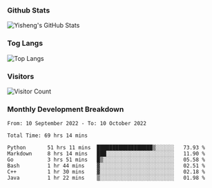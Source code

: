 ### Github Stats
![Yisheng's GitHub Stats](https://github-readme-stats-9qabuvhk1-gongyisheng.vercel.app/api?username=gongyisheng&count_private=true&show_icons=true)
### Tog Langs
![Top Langs](https://github-readme-stats-9qabuvhk1-gongyisheng.vercel.app/api/top-langs/?username=gongyisheng&layout=compact)
### Visitors
![Visitor Count](https://profile-counter.glitch.me/gongyisheng/count.svg)
### Monthly Development Breakdown
<!--START_SECTION:waka-->

```text
From: 10 September 2022 - To: 10 October 2022

Total Time: 69 hrs 14 mins

Python       51 hrs 11 mins  ██████████████████▒░░░░░░   73.93 %
Markdown     8 hrs 14 mins   ███░░░░░░░░░░░░░░░░░░░░░░   11.90 %
Go           3 hrs 51 mins   █▒░░░░░░░░░░░░░░░░░░░░░░░   05.58 %
Bash         1 hr 44 mins    ▓░░░░░░░░░░░░░░░░░░░░░░░░   02.51 %
C++          1 hr 30 mins    ▓░░░░░░░░░░░░░░░░░░░░░░░░   02.18 %
Java         1 hr 22 mins    ▒░░░░░░░░░░░░░░░░░░░░░░░░   01.98 %
```

<!--END_SECTION:waka-->
